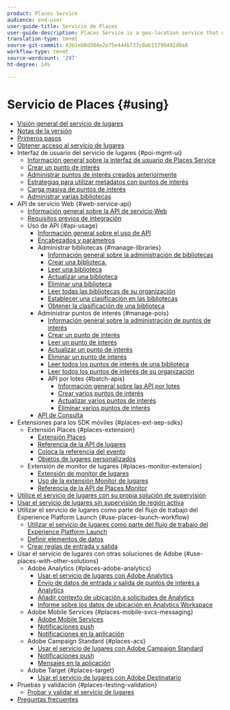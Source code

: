 ```yaml
---
product: Places Service
audience: end-user
user-guide-title: Servicio de Places
user-guide-description: Places Service is a geo-location service that enables mobile apps with location awareness to understand the location context.
translation-type: tm+mt
source-git-commit: 43b1eb0d384e2e75e444b737c0ab15798492d0a8
workflow-type: tm+mt
source-wordcount: '297'
ht-degree: 14%

---
```



# Servicio de Places {#using}

+ [Visión general del servicio de lugares](home.md)
+ [Notas de la versión](release-notes.md)
+ [Primeros pasos](getting-started.md)
+ [Obtener acceso al servicio de lugares](places-gain-access.md)
+ Interfaz de usuario del servicio de lugares {#poi-mgmt-ui}
   + [Información general sobre la interfaz de usuario de Places Service](poi-mgmt-ui/poi-mgmt-ui-overview.md)
   + [Crear un punto de interés](poi-mgmt-ui/create-a-poi-ui.md)
   + [Administrar puntos de interés creados anteriormente](poi-mgmt-ui/managing-pois-in-the-places-ui.md)
   + [Estrategias para utilizar metadatos con puntos de interés](poi-mgmt-ui/metadata-with-pois.md)
   + [Carga masiva de puntos de interés](poi-mgmt-ui/bulk-upload-pois.md)
   + [Administrar varias bibliotecas](poi-mgmt-ui/manage-libraries-in-the-places-ui.md)
+ API de servicio Web {#web-service-api}
   + [Información general sobre la API de servicio Web](web-service-api/places-web-services.md)
   + [Requisitos previos de integración](web-service-api/adobe-i-o-integration.md)
   + Uso de API {#api-usage}
      + [Información general sobre el uso de API](web-service-api/api-usage/api-usage-overview.md)
      + [Encabezados y parámetros](web-service-api/api-usage/headers-and-parameters.md)
      + Administrar bibliotecas {#manage-libraries}
         + [Información general sobre la administración de bibliotecas](web-service-api/api-usage/manage-libraries/manage-libraries.md)
         + [Crear una biblioteca.](web-service-api/api-usage/manage-libraries/create-a-library.md)
         + [Leer una biblioteca](web-service-api/api-usage/manage-libraries/read-a-library.md)
         + [Actualizar una biblioteca](web-service-api/api-usage/manage-libraries/update-a-library.md)
         + [Eliminar una biblioteca](web-service-api/api-usage/manage-libraries/delete-a-library.md)
         + [Leer todas las bibliotecas de su organización](web-service-api/api-usage/manage-libraries/read-all-libraries-in-your-organization.md)
         + [Establecer una clasificación en las bibliotecas](web-service-api/api-usage/manage-libraries/set-a-ran-on-your-libraries.md)
         + [Obtener la clasificación de una biblioteca](web-service-api/api-usage/manage-libraries/get-a-librarys-rank.md)
      + Administrar puntos de interés {#manage-pois}
         + [Información general sobre la administración de puntos de interés](web-service-api/api-usage/manage-pois/manage-pois.md)
         + [Crear un punto de interés](web-service-api/api-usage/manage-pois/create-a-poi.md)
         + [Leer un punto de interés](web-service-api/api-usage/manage-pois/read-a-poi.md)
         + [Actualizar un punto de interés](web-service-api/api-usage/manage-pois/update-a-poi.md)
         + [Eliminar un punto de interés](web-service-api/api-usage/manage-pois/delete-a-poi.md)
         + [Leer todos los puntos de interés de una biblioteca](web-service-api/api-usage/manage-pois/read-all-pois-in-a-library.md)
         + [Leer todos los puntos de interés de su organización](web-service-api/api-usage/manage-pois/read-all-pois-in-your-organization.md)
         + API por lotes {#batch-apis}
            + [Información general sobre las API por lotes](web-service-api/api-usage/manage-pois/batch-apis/batch-apis.md)
            + [Crear varios puntos de interés](web-service-api/api-usage/manage-pois/batch-apis/create-multiple-pois.md)
            + [Actualizar varios puntos de interés](web-service-api/api-usage/manage-pois/batch-apis/update-multiple-pois.md)
            + [Eliminar varios puntos de interés](web-service-api/api-usage/manage-pois/batch-apis/delete-multiple-pois.md)
      + [API de Consulta](web-service-api/api-usage/query-apis.md)
+ Extensiones para los SDK móviles {#places-ext-aep-sdks}
   + Extensión Places {#places-extension}
      + [Extensión Places](places-ext-aep-sdks/places-extension/places-extension.md)
      + [Referencia de la API de lugares](places-ext-aep-sdks/places-extension/places-api-reference.md)
      + [Coloca la referencia del evento](places-ext-aep-sdks/places-extension/places-event-ref.md)
      + [Objetos de lugares personalizados](places-ext-aep-sdks/places-extension/cust-places-objects.md)
   + Extensión de monitor de lugares {#places-monitor-extension}
      + [Extensión de monitor de lugares](places-ext-aep-sdks/places-monitor-extension/places-monitor-extension.md)
      + [Uso de la extensión Monitor de lugares](places-ext-aep-sdks/places-monitor-extension/using-places-monitor-extension.md)
      + [Referencia de la API de Places Monitor](places-ext-aep-sdks/places-monitor-extension/places-monitor-api-reference.md)
+ [Utilice el servicio de lugares con su propia solución de supervisión](using-your-own-monitor.md)
+ [Usar el servicio de lugares sin supervisión de región activa](use-places-without-active-monitoring.md)
+ Utilizar el servicio de lugares como parte del flujo de trabajo del Experience Platform Launch {#use-places-launch-workflow}
   + [Utilizar el servicio de lugares como parte del flujo de trabajo del Experience Platform Launch](use-places-launch-workflow/places-launch-workflow.md)
   + [Definir elementos de datos](use-places-launch-workflow/define-data-elements.md)
   + [Crear reglas de entrada y salida](use-places-launch-workflow/create-rule-places-property.md)
+ Usar el servicio de lugares con otras soluciones de Adobe {#use-places-with-other-solutions}
   + Adobe Analytics {#places-adobe-analytics}
      + [Usar el servicio de lugares con Adobe Analytics](use-places-with-other-solutions/places-adobe-analytics/use-places-analytics-overview.md)
      + [Envío de datos de entrada y salida de puntos de interés a Analytics](use-places-with-other-solutions/places-adobe-analytics/use-places-adobe-analytics.md)
      + [Añadir contexto de ubicación a solicitudes de Analytics](use-places-with-other-solutions/places-adobe-analytics/run-reports-aa-places-data.md)
      + [Informe sobre los datos de ubicación en Analytics Workspace](use-places-with-other-solutions/places-adobe-analytics/places-in-workspace.md)
   + Adobe Mobile Services {#places-mobile-svcs-messaging}
      + [Adobe Mobile Services](use-places-with-other-solutions/places-mobile-svcs-for-messaging/use-places-mobie-svcs-messaging.md)
      + [Notificaciones push](use-places-with-other-solutions/places-mobile-svcs-for-messaging/mobile-svcs-messaging-push.md)
      + [Notificaciones en la aplicación](use-places-with-other-solutions/places-mobile-svcs-for-messaging/mobile-svcs-messaging-inapp.md)
   + Adobe Campaign Standard {#places-acs}
      + [Usar el servicio de lugares con Adobe Campaign Standard](use-places-with-other-solutions/places-acs/places-acs-overview.md)
      + [Notificaciones push](use-places-with-other-solutions/places-acs/places-acs-push-notifications.md)
      + [Mensajes en la aplicación](use-places-with-other-solutions/places-acs/places-acs-in-app-messages.md)
   + Adobe Target {#places-target}
      + [Usar el servicio de lugares con Adobe Destinatario](use-places-with-other-solutions/places-target/places-target.md)
+ Pruebas y validación {#places-testing-validation}
   + [Probar y validar el servicio de lugares](places-testing-validation/test-validate-places.md)
+ [Preguntas frecuentes](places-faqs.md)
